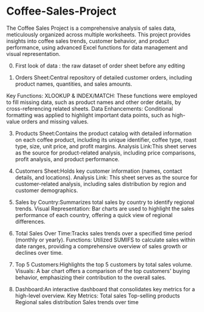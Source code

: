 # Coffee-Sales-Project
The Coffee Sales Project is a comprehensive analysis of sales data, meticulously organized across multiple worksheets. This project provides insights into coffee sales trends, customer behavior, and product performance, using advanced Excel functions for data management and visual representation.

0. First look of data : the raw dataset of order sheet before any editing

1. Orders Sheet:Central repository of detailed customer orders, including product names, quantities, and sales amounts.

  Key Functions:
  XLOOKUP & INDEX/MATCH: These functions were employed to fill missing data, such as product names and other order details, by cross-referencing related sheets.
  Data Enhancements: Conditional formatting was applied to highlight important data points, such as high-value orders and missing values.

3. Products Sheet:Contains the product catalog with detailed information on each coffee product, including its unique identifier, coffee type, roast type, size, unit price, and profit margins.
Analysis Link:This sheet serves as the source for product-related analysis, including price comparisons, profit analysis, and product performance.

4. Customers Sheet:Holds key customer information (names, contact details, and locations).
Analysis Link: This sheet serves as the source for customer-related analysis, including sales distribution by region and customer demographics.

5. Sales by Country:Summarizes total sales by country to identify regional trends.
Visual Representation: Bar charts  are used to highlight the sales performance of each country, offering a quick view of regional differences.

6. Total Sales Over Time:Tracks sales trends over a specified time period (monthly or yearly).
Functions: Utilized SUMIFS to calculate sales within date ranges, providing a comprehensive overview of sales growth or declines over time.

7. Top 5 Customers:Highlights the top 5 customers by total sales volume.
Visuals: A bar chart offers a comparison of the top customers' buying behavior, emphasizing their contribution to the overall sales.

8. Dashboard:An interactive dashboard that consolidates key metrics for a high-level overview.
Key Metrics:
Total sales
Top-selling products
Regional sales distribution
Sales trends over time
